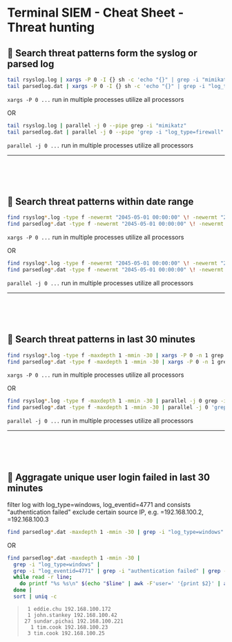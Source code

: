# **Terminal SIEM - Cheat Sheet - Threat hunting**

## :bookmark:  **Search threat patterns form the syslog or parsed log**

```bash
tail rsyslog.log | xargs -P 0 -I {} sh -c 'echo "{}" | grep -i "mimikatz"'
tail parsedlog.dat | xargs -P 0 -I {} sh -c 'echo "{}" | grep -i "log_type=firewall" | grep -i "source_ip=192.168.21.37"'
```
`xargs -P 0 ...` run in multiple processes utilize all processors

OR
```bash
tail rsyslog.log | parallel -j 0 --pipe grep -i "mimikatz"
tail parsedlog.dat | parallel -j 0 --pipe 'grep -i "log_type=firewall" | grep -i "source_ip=192.168.21.37"'
```
`parallel -j 0 ...` run in multiple processes utilize all processors

---
<br />
<br />
<br />

## :bookmark:  **Search threat patterns within date range**

```bash
find rsyslog*.log -type f -newermt "2045-05-01 00:00:00" \! -newermt "2045-05-02 00:00:00" | xargs -P 0 -n 1 grep -i "mimikatz"
find parsedlog*.dat -type f -newermt "2045-05-01 00:00:00" \! -newermt "2045-05-02 00:00:00" | xargs -P 0 -n 1 grep -i "log_type=firewall" | grep -i "source_ip=192.168.21.37"
```
`xargs -P 0 ...` run in multiple processes utilize all processors

OR
```bash
find rsyslog*.log -type f -newermt "2045-05-01 00:00:00" \! -newermt "2045-05-02 00:00:00" | parallel -j 0 grep -i "mimikatz"
find parsedlog*.dat -type f -newermt "2045-05-01 00:00:00" \! -newermt "2045-05-02 00:00:00" | parallel -j 0 'grep -i "log_type=firewall" | grep -i "source_ip=192.168.21.37"'
```
`parallel -j 0 ...` run in multiple processes utilize all processors

---
<br />
<br />
<br />

## :bookmark:  **Search threat patterns in last 30 minutes**

```bash
find rsyslog*.log -type f -maxdepth 1 -mmin -30 | xargs -P 0 -n 1 grep -i "mimikatz"
find parsedlog*.dat -type f -maxdepth 1 -mmin -30 | xargs -P 0 -n 1 grep -i "log_type=firewall" | grep -i "source_ip=192.168.21.37"
```
`xargs -P 0 ...` run in multiple processes utilize all processors

OR
```bash
find rsyslog*.log -type f -maxdepth 1 -mmin -30 | parallel -j 0 grep -i "mimikatz"
find parsedlog*.dat -type f -maxdepth 1 -mmin -30 | parallel -j 0 'grep -i "log_type=firewall" | grep -i "source_ip=192.168.21.37"'
```
`parallel -j 0 ...` run in multiple processes utilize all processors

---
<br />
<br />
<br />

## :bookmark:  **Aggragate unique user login failed in last 30 minutes**

filter log with log_type=windows, log_eventid=4771 and consists "authentication failed"
exclude certain source IP, e.g. =192.168.100.2, =192.168.100.3

```bash
find parsedlog*.dat -maxdepth 1 -mmin -30 | grep -i "log_type=windows" | grep -i "log_eventid=4771" | grep -i "authentication failed" | grep -i -v "source_ip=192.168.100.2\|source_ip=192.168.100.3" | while read -r line; do printf "%s %s\n" $(echo "$line" | awk -F'user=' '{print $2}' | awk -F'|' '{print $1}') $(echo "$line" | awk -F'source_ip=' '{print $2}' | awk -F'|' '{print $1}'); done | sort | uniq -c
```
OR
```bash
find parsedlog*.dat -maxdepth 1 -mmin -30 |
  grep -i "log_type=windows" |
  grep -i "log_eventid=4771" | grep -i "authentication failed" | grep -i -v "source_ip=192.168.100.2\|source_ip=192.168.100.3" |
  while read -r line;
    do printf "%s %s\n" $(echo "$line" | awk -F'user=' '{print $2}' | awk -F'|' '{print $1}') $(echo "$line" | awk -F'source_ip=' '{print $2}' | awk -F'|' '{print $1}');
  done |
  sort | uniq -c
```
>      1 eddie.chu 192.168.100.172
>      1 john.stankey 192.168.100.42
>     27 sundar.pichai 192.168.100.221
>       1 tim.cook 192.168.100.23
>      3 tim.cook 192.168.100.25


<!-- 
event id 4771
Account Name:	
IpAddress
Keywords: Audit Failure
Client Address
Kerberos pre-authentication failed.



CommandLine "C:\Users\user1\Desktop\SysinternalsSuite\ADExplorer64.exe"  
 User LAB\user1 
 Process Create:
Process Create (rule: ProcessCreate)


 
Process Create:
QueryName: elasticpoint.net
task category Dns query (rule: DnsQuery)



Network connection detected:
DestinationIp: 192.168.157.131
DestinationHostname: -
DestinationPort: 3389
Image: C:\Windows\System32\mstsc.exe
User: LAB\user1
SourceIp: 192.168.157.130

Source: Sysmon

https://www.gnu.org/software/parallel/parallel_examples.html#example-parallel-grep

grep -i "log_type=windows" | grep -i "sysmon" | grep -i "process create" 
grep -i "log_type=windows" | grep -i "sysmon" | grep -i "network connection" 

=10.|=172.16.|=172.17.|=172.18.|=172.19.|=172.20.|=172.21.|=172.22.|=172.23.|=172.24.|=172.25.|=172.26.|=172.27.|=172.28.|=172.29.|=172.30.|=172.31.|=192.168.|=127.|=169.254.

-->
